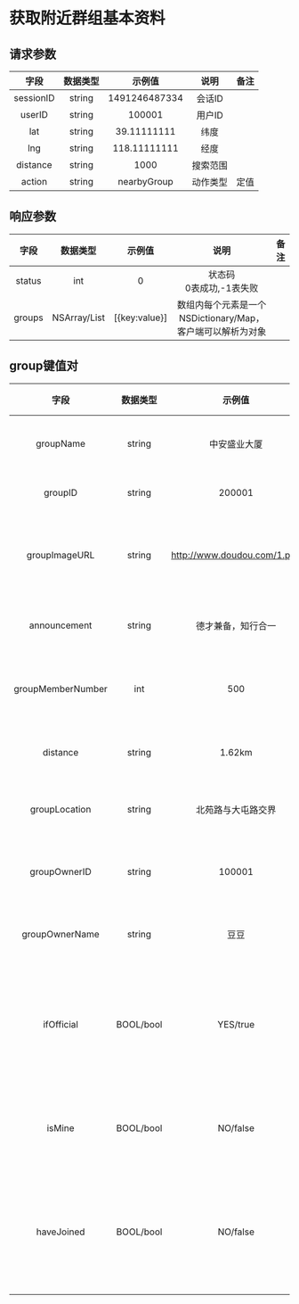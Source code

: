 # 获取附近群组基本资料

## 请求参数
字段|数据类型|示例值|说明|备注
:----:|:----:|:----:|:----:|:----:
sessionID|string|1491246487334|会话ID|
userID|string|100001|用户ID|
lat|string|39.11111111|纬度|
lng|string|118.11111111|经度|
distance|string|1000|搜索范围|
action|string|nearbyGroup|动作类型|定值

## 响应参数
字段|数据类型|示例值|说明|备注
:----:|:----:|:----:|:----:|:----:
status|int|0|状态码<br>0表成功,-1表失败|
groups|NSArray/List|[{key:value}]|数组内每个元素是一个NSDictionary/Map，客户端可以解析为对象

## group键值对
字段|数据类型|示例值|说明|备注
:----:|:----:|:----:|:----:|:----:
groupName|string|中安盛业大厦|群组名称|
groupID|string|200001|群组ID|
groupImageURL|string|http://www.doudou.com/1.png|群组头像地址
announcement|string|德才兼备，知行合一|群组公告|
groupMemberNumber|int|500|群组成员数|
distance|string|1.62km|群组距离|
groupLocation|string|北苑路与大屯路交界|群组地点|
groupOwnerID|string|100001|群主用户ID|
groupOwnerName|string|豆豆|群主昵称|
ifOfficial|BOOL/bool|YES/true|群组是否是官方群组|和下一条互斥
isMine|BOOL/bool|NO/false|我是否是群主|和上一条互斥
haveJoined|BOOL/bool|NO/false|是否已经加入该群组|理论上附近群组该值全部为false，“我的群组”时全部为true

